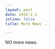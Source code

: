 ```yaml
---
layout: post
date: 2019-1-1
inline: false
title: More News ...

---
```


NO more news. <!--:sparkles: :smile:-->
